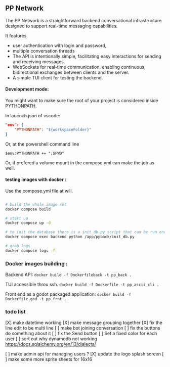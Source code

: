 
## PP Network


The PP Network is a straightforward backend conversational infrastructure designed to support real-time messaging capabilities. 

It features 
* user authentication with login and password, 
* multiple conversation threads
* The API is intentionally simple, facilitating easy interactions for sending and receiving messages. 
* WebSockets for real-time communication, enabling continuous, bidirectional exchanges between clients and the server.
* A simple TUI client for testing the backend.


#### Development mode: 

You might want to make sure the root of your project is considered inside PYTHONPATH. 

In laucnch.json of vscode:
```json
"env": {
    "PYTHONPATH": "${workspaceFolder}"
}
```

Or, at the powershell command line 

`$env:PYTHONPATH += ";$PWD" `

Or, if prefered a volume mount in the compose.yml can make the job as well. 

#### testing images with docker : 

Use the compose.yml file at will. 

```bash 

# build the whole image set
docker compose build

# start up
docker compose up -d 

# to init the database there is a init_db.py script that can be run once.
docker compose exec backend python /app/ppback/init_db.py

# grab logs 
docker compose logs -f 
```


### Docker images building :

Backend API:
`docker build -f Dockerfileback -t pp_back .`

TUI accessible throu ssh.
`docker build -f Dockerfile -t pp_ascii_cli .`


Front end as a godot packaged application:
`docker build -f Dockerfile_god -t pp_frnt .`





### todo list 

[X] make datetime working 
[X] make message grouping together 
[X] fix the line edit to be multi line
[ ] make bot joining conversation 
[ ] fix the buttons do something about it 
[ ] fix the Send button
[ ] Set a fixed color for each user 
[ ] sort out why dynamodb not working https://docs.sqlalchemy.org/en/13/dialects/

[ ] make admin api for managing users ? 
[X] update the logo splash screen 
[ ] make some more sprite sheets for 16x16 
